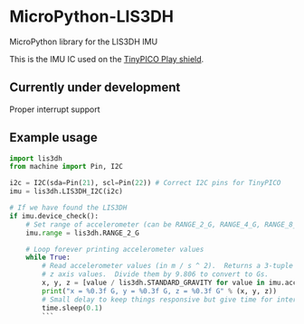 # MicroPython-LIS3DH
MicroPython library for the LIS3DH IMU

This is the IMU IC used on the [TinyPICO Play shield](https://www.tinypico.com/add-ons).

## Currently under development
Proper interrupt support

## Example usage

```python
import lis3dh
from machine import Pin, I2C

i2c = I2C(sda=Pin(21), scl=Pin(22)) # Correct I2C pins for TinyPICO
imu = lis3dh.LIS3DH_I2C(i2c)

# If we have found the LIS3DH
if imu.device_check():
    # Set range of accelerometer (can be RANGE_2_G, RANGE_4_G, RANGE_8_G or RANGE_16_G).
    imu.range = lis3dh.RANGE_2_G

    # Loop forever printing accelerometer values
    while True:
        # Read accelerometer values (in m / s ^ 2).  Returns a 3-tuple of x, y,
        # z axis values.  Divide them by 9.806 to convert to Gs.
        x, y, z = [value / lis3dh.STANDARD_GRAVITY for value in imu.acceleration]
        print("x = %0.3f G, y = %0.3f G, z = %0.3f G" % (x, y, z))
        # Small delay to keep things responsive but give time for interrupt processing.
        time.sleep(0.1)
        ```